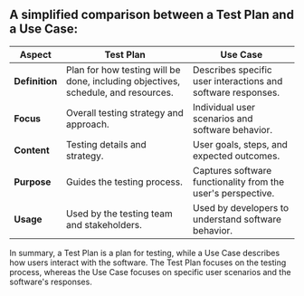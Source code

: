 ## A simplified comparison between a Test Plan and a Use Case:

| Aspect             | Test Plan                                   | Use Case                                  |
|--------------------|-------------------------------------------|------------------------------------------|
| **Definition**     | Plan for how testing will be done, including objectives, schedule, and resources. | Describes specific user interactions and software responses. |
| **Focus**          | Overall testing strategy and approach. | Individual user scenarios and software behavior. |
| **Content**        | Testing details and strategy. | User goals, steps, and expected outcomes. |
| **Purpose**        | Guides the testing process. | Captures software functionality from the user's perspective. |
| **Usage**          | Used by the testing team and stakeholders. | Used by developers to understand software behavior. |

In summary, a Test Plan is a plan for testing, while a Use Case describes how users interact with the software. The Test Plan focuses on the testing process, whereas the Use Case focuses on specific user scenarios and the software's responses.
